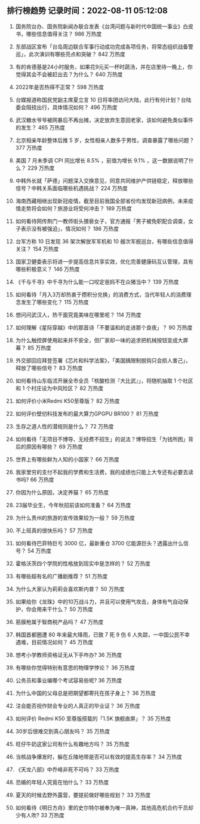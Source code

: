 
## 排行榜趋势 记录时间：2022-08-11 05:12:08
  
  1. 国务院台办、国务院新闻办联合发表《台湾问题与新时代中国统一事业》白皮书，哪些信息值得关注？ 986 万热度
    
  2. 东部战区宣布「台岛周边联合军事行动成功完成各项任务，将常态组织战备警巡」，此次演训有哪些亮点和突破？ 842 万热度
    
  3. 有的肯德基是24小时服务，如果花9元买一杯时蔬汤，并在店里待一晚上，你觉得其会不会被赶出去？为什么？ 640 万热度
    
  4. 2022年是否热得不正常？ 598 万热度
    
  5. 台媒报道称国民党副主席夏立言 10 日将率团访问大陆，此行有何计划？台陆委会阻挠出行，具体情况如何？ 496 万热度
    
  6. 武汉糖水爷爷被网暴后不再出摊，决定放弃生意回老家，该如何避免类似事件的发生？ 465 万热度
    
  7. 北京相亲年龄整体后推 5 岁，女性相亲人数多于男性，调查暴露了哪些问题？ 377 万热度
    
  8. 美国 7 月未季调 CPI 同比增长 8.5% ，前值为增长 9.1% ，这一数据说明了什么？ 229 万热度
    
  9. 中韩外长就「萨德」问题深入交换意见，同意共同维护产供链稳定，释放哪些信号？中韩关系面临哪些机遇挑战？ 224 万热度
    
  10. 海南西藏相继出现新冠疫情，截至目前我国全部省份均发现新冠病例，未来疫情走势将会如何？旅游业将受何冲击？ 189 万热度
    
  11. 如何看待网传荆门一教师街头猥亵女子，官方通报「男子被免职配合调查，女子表示没有被强迫」，情况如何？ 186 万热度
    
  12. 台军方称 10 日发现 36 架次解放军军机和 10 艘次军舰巡台，有哪些信息值得关注？ 154 万热度
    
  13. 国家卫健委表示将进一步提高信息共享实效，优化完善健康码互认管理，具有哪些积极意义？ 146 万热度
    
  14. 《千与千寻》中千寻为什么能一口咬定爸妈不在众猪当中？ 139 万热度
    
  15. 如何看待「月入3万却热衷于攒积分兑换」的消费方式，当代年轻人的消费理念发生了哪些变化？ 115 万热度
    
  16. 想问问武汉人，热干面究竟美味在哪里呢？ 114 万热度
    
  17. 如何理解《星际穿越》中的那首诗「不要温和的走进那个良夜」？ 90 万热度
    
  18. 为什么触控屏使用起来并不安全，但厂家却一味的追求把机械按钮变成大屏幕？ 85 万热度
    
  19. 外交部回应拜登签署《芯片和科学法案》，「美国搞限制脱钩只会损人害己」，释放了哪些信号？ 83 万热度
    
  20. 如何看待山东临沭开展全市全员「核酸检测『大比武』」，将随机抽取 1 个社区和 1 个村庄设为中风险区？ 82 万热度
    
  21. 如何评价小米Redmi K50至尊版？ 82 万热度
    
  22. 如何评价壁仞科技发布的最大算力GPGPU BR100？ 81 万热度
    
  23. 生存之道人性的潜规则是什么？ 72 万热度
    
  24. 如何看待「无项目不博导、无经费不招生」的说法？博导招生「为钱所困」背后的原因有哪些？ 69 万热度
    
  25. 世界上有哪些鲜为人知的小国家？ 66 万热度
    
  26. 我家里穷的支付不起我的学费和生活费，我的成绩也只能上大专还有必要去读书吗? 66 万热度
    
  27. 你因为什么原因，决定养猫？ 65 万热度
    
  28. 23届毕业生，今年秋招前该如何准备？ 64 万热度
    
  29. 为什么贵州的旅游的宣传效果较为一般？ 59 万热度
    
  30. 不上班真的很快乐吗？ 57 万热度
    
  31. 如何看待巴菲特巨亏 3000 亿，最新重仓 3700 亿能源巨头？透露出什么信号？ 54 万热度
    
  32. 霍格沃茨四个学院的性格放到现实中是怎样的？ 52 万热度
    
  33. 有哪些超有名的广播剧推荐？ 51 万热度
    
  34. 为什么大家认为莉莉会喜欢斯内普？ 50 万热度
    
  35. 如果给你《龙珠》中的10万战斗力，并且可以使用气攻击，身体有气自动保护，你会用来干什么？ 50 万热度
    
  36. 筋膜枪属于智商税产品吗？ 47 万热度
    
  37. 韩国首都圈遭 80 年来最大降雨，已致 7 死 9 伤 6 人失踪，一中国公民不幸遇难，目前情况如何？ 45 万热度
    
  38. 想考小学教师资格证无从下手咋办? 36 万热度
    
  39. 有哪些你觉得特别有意思的物理学悖论？ 36 万热度
    
  40. 公务员和事业编哪个考试容易些呢? 36 万热度
    
  41. 为什么中国的父母总是把期望都寄托在孩子身上？ 36 万热度
    
  42. 注会能否视作财会专业的人真正的毕业证？ 36 万热度
    
  43. 如何评价 Redmi K50 至尊版搭载的「1.5K 旗舰直屏」？ 35 万热度
    
  44. 30岁后很难交到真心朋友吗？ 35 万热度
    
  45. 旺仔牛奶这家公司有什么有趣地方吗？ 35 万热度
    
  46. 当核战争爆发时，躲在丘陵地带是否可以有效的提高生存率？ 34 万热度
    
  47. 《天龙八部》中乔峰非死不可吗？ 33 万热度
    
  48. 恐婚的年轻人究竟在怕什么？ 33 万热度
    
  49. 夏天的时候去野外露营，要提前做好哪些规划？ 33 万热度
    
  50. 如何看待《明日方舟》里的史尔特尔被奉为唯一真神，其他高危机合约干员却少有人吹? 33 万热度
    